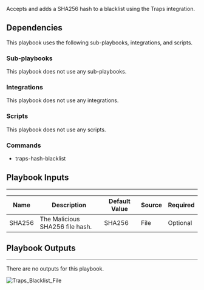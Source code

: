 Accepts and adds a SHA256 hash to a blacklist using the Traps integration.

## Dependencies
This playbook uses the following sub-playbooks, integrations, and scripts.

### Sub-playbooks
This playbook does not use any sub-playbooks.

### Integrations
This playbook does not use any integrations.

### Scripts
This playbook does not use any scripts.

### Commands
* traps-hash-blacklist

## Playbook Inputs
---

| **Name** | **Description** | **Default Value** | **Source** | **Required** |
| --- | --- | --- | --- | --- |
| SHA256 | The Malicious SHA256 file hash. | SHA256 | File | Optional |

## Playbook Outputs
---
There are no outputs for this playbook.

![Traps_Blacklist_File](https://github.com/demisto/content/blob/77dfca704d8ac34940713c1737f89b07a5fc2b9d/images/playbooks/Traps_Blacklist_File.png)
